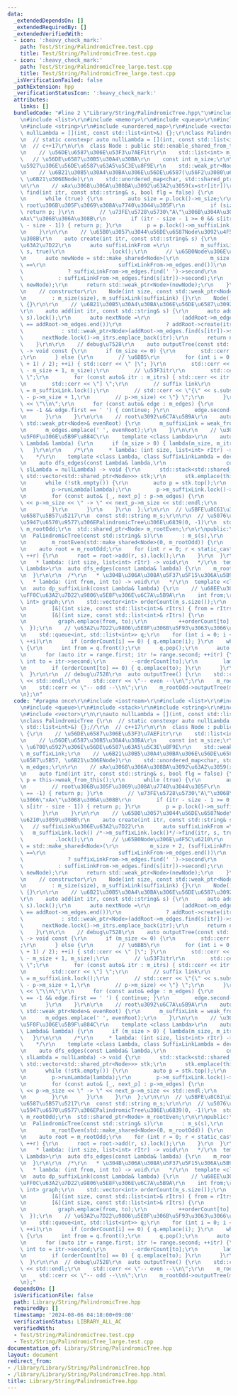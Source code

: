 ```yaml
---
data:
  _extendedDependsOn: []
  _extendedRequiredBy: []
  _extendedVerifiedWith:
  - icon: ':heavy_check_mark:'
    path: Test/String/PalindromicTree.test.cpp
    title: Test/String/PalindromicTree.test.cpp
  - icon: ':heavy_check_mark:'
    path: Test/String/PalindromicTree_large.test.cpp
    title: Test/String/PalindromicTree_large.test.cpp
  _isVerificationFailed: false
  _pathExtension: hpp
  _verificationStatusIcon: ':heavy_check_mark:'
  attributes:
    links: []
  bundledCode: "#line 2 \"Library/String/PalindromicTree.hpp\"\n#include <iostream>\r\
    \n#include <list>\r\n#include <memory>\r\n#include <queue>\r\n#include <stack>\r\
    \n#include <string>\r\n#include <unordered_map>\r\n#include <vector>\r\n\r\nauto\
    \ nullLambda = [](int, const std::list<int>&) {};\r\nclass PalindromicTree {\r\
    \n  // static constexpr auto nullLambda = [](int, const std::list<int>&) {};//\r\
    \n  // c++17\r\n\r\n  class Node : public std::enable_shared_from_this<Node> {\r\
    \n    // \u56DE\u6587\u306E\u53F3\u7AEFitr\r\n    std::list<int> m_itrs;\r\n \
    \   // \u56DE\u6587\u30B5\u30A4\u30BA\r\n    const int m_size;\r\n\r\n    // \u6700\
    \u5927\u306E\u56DE\u6587\u63A5\u5C3E\u8F9E\r\n    std::weak_ptr<Node> m_suffixLink;\r\
    \n    // \u6B21\u30B5\u30A4\u30BA\u306E\u56DE\u6587(\u56F2\u3080\u6587\u5B57,\
    \ \u6B21\u306ENode)\r\n    std::unordered_map<char, std::shared_ptr<Node>> m_edges;\r\
    \n\r\n    // xAx\u3068\u306A\u308BA\u3092\u63A2\u3059(x=str[itr])\r\n    auto\
    \ find(int itr, const std::string& s, bool flg = false) {\r\n      auto p = this->weak_from_this();\r\
    \n      while (true) {\r\n        auto size = p.lock()->m_size;\r\n        //\
    \ root\u306B\u305F\u3069\u308A\u7740\u3044\u305F\r\n        if (size == -1) {\
    \ return p; }\r\n        // \u73FE\u5728\u5730\"A\"\u306B\u304A\u3044\u3066\"\
    xAx\"\u3068\u306A\u308B\r\n        if (itr - size - 1 >= 0 && s[itr] == s[itr\
    \ - size - 1]) { return p; }\r\n        p = p.lock()->m_suffixLink;\r\n      }\r\
    \n    }\r\n\r\n    // \u65B0\u3057\u3044\u56DE\u6587Node\u3092\u4F5C\u6210\u3059\
    \u308B\r\n    auto create(int itr, const std::string& s) {\r\n      // suffixLink\u306E\
    \u63A2\u7D22\r\n      auto suffixLinkFrom =\r\n          m_suffixLink.lock() /*->m_suffixLink.lock()*/->find(itr,\
    \ s, true)\r\n              .lock();\r\n      // \u65B0Node\u306E\u4F5C\u6210\r\
    \n      auto newNode = std::make_shared<Node>(\r\n          m_size + 2, (suffixLinkFrom->m_edges.find(s[itr])\
    \ ==\r\n                       suffixLinkFrom->m_edges.end())\r\n            \
    \              ? suffixLinkFrom->m_edges.find(' ')->second\r\n               \
    \           : suffixLinkFrom->m_edges.find(s[itr])->second);\r\n      m_edges.emplace(s[itr],\
    \ newNode);\r\n      return std::weak_ptr<Node>(newNode);\r\n    }\r\n\r\n  public:\r\
    \n    // constructor\r\n    Node(int size, const std::weak_ptr<Node>& suffixLink)\r\
    \n        : m_size(size), m_suffixLink(suffixLink) {}\r\n    Node() : m_size(-1)\
    \ {}\r\n\r\n    // \u6B21\u30B5\u30A4\u30BA\u306E\u56DE\u6587\u3092\u8FFD\u52A0\
    \r\n    auto add(int itr, const std::string& s) {\r\n      auto addRoot = find(itr,\
    \ s).lock();\r\n      auto nextNode =\r\n          (addRoot->m_edges.find(s[itr])\
    \ == addRoot->m_edges.end())\r\n              ? addRoot->create(itr, s)\r\n  \
    \            : std::weak_ptr<Node>(addRoot->m_edges.find(s[itr])->second);\r\n\
    \      nextNode.lock()->m_itrs.emplace_back(itr);\r\n      return nextNode;\r\n\
    \    }\r\n\r\n    // debug\u7528\r\n    auto outputTree(const std::string& s)\
    \ -> void const {\r\n      if (m_size <= 0) {\r\n        std::cerr << \"root\"\
    ;\r\n      } else {\r\n        // \u6BB5\r\n        for (int i = 0; (i < (m_size\
    \ + 1) / 2); ++i) { std::cerr << \" |\"; }\r\n        std::cerr << \"- \" << s.substr(*m_itrs.begin()\
    \ - m_size + 1, m_size);\r\n        // \u53F3itr\r\n        std::cerr << \" [\
    \ \";\r\n        for (const auto& itr : m_itrs) { std::cerr << itr << \" \"; }\r\
    \n        std::cerr << \"] \";\r\n        // suffix link\r\n        // auto p\
    \ = m_suffixLink.lock();\r\n        // std::cerr << \"{\" << s.substr(*p->m_itrs.begin()\
    \ - p->m_size + 1,\r\n        // p->m_size) << \"} \";\r\n      }\r\n      std::cerr\
    \ << \"\\n\";\r\n      for (const auto& edge : m_edges) {\r\n        if (m_size\
    \ == -1 && edge.first == ' ') { continue; }\r\n        edge.second->outputTree(s);\r\
    \n      }\r\n    }\r\n\r\n    // root\u3092\u6C7A\u5B9A\r\n    auto isOddRoot(const\
    \ std::weak_ptr<Node>& evenRoot) {\r\n      m_suffixLink = weak_from_this();\r\
    \n      m_edges.emplace(' ', evenRoot);\r\n    }\r\n\r\n    // \u30E9\u30E0\u30C0\
    \u5F0F\u306E\u5B9F\u884C\r\n    template <class Lambda>\r\n    auto runLambda(const\
    \ Lambda& lambda) {\r\n      if (m_size > 0) { lambda(m_size, m_itrs); }\r\n \
    \   }\r\n\r\n    /*\r\n     * lambda: (int size, list<int> rItr) -> void\r\n \
    \    */\r\n    template <class Lambda, class SuffixLinkLambda = decltype(nullLambda)>\r\
    \n    auto dfs_edges(const Lambda& lambda,\r\n                   const SuffixLinkLambda&\
    \ slLambda = nullLambda) -> void {\r\n      std::stack<std::shared_ptr<Node>,\
    \ std::vector<std::shared_ptr<Node>>> stk;\r\n      stk.emplace(this->weak_from_this().lock());\r\
    \n      while (!stk.empty()) {\r\n        auto p = stk.top();\r\n        stk.pop();\r\
    \n        p->runLambda(lambda);\r\n        p->m_suffixLink.lock()->runLambda(slLambda);\r\
    \n        for (const auto& [_, next_p] : p->m_edges) {\r\n          // std::cerr\
    \ << p->m_size << \" -> \" << next_p->m_size << std::endl;\r\n          stk.emplace(next_p);\r\
    \n        }\r\n      }\r\n    }\r\n  };\r\n\r\n  // \u5BFE\u8C61\u3068\u306A\u308B\
    \u6587\u5B57\u5217\r\n  const std::string m_s;\r\n\r\n  // \u5076\u6570\u9577\uFF0C\
    \u5947\u6570\u9577\u306EPalindromicTree\u306E\u6839(0, -1)\r\n  std::shared_ptr<Node>\
    \ m_rootOdd;\r\n  std::shared_ptr<Node> m_rootEven;\r\n\r\npublic:\r\n  // constructor\r\
    \n  PalindromicTree(const std::string& s)\r\n      : m_s(s),\r\n        m_rootOdd(std::make_shared<Node>()),\r\
    \n        m_rootEven(std::make_shared<Node>(0, m_rootOdd)) {\r\n    m_rootOdd->isOddRoot(m_rootEven);\r\
    \n    auto root = m_rootOdd;\r\n    for (int r = 0; r < static_cast<int>(s.size());\
    \ ++r) {\r\n      root = root->add(r, s).lock();\r\n    }\r\n  }\r\n\r\n  /*\r\
    \n   * lambda: (int size, list<int> rItr) -> void\r\n   */\r\n  template <class\
    \ Lambda>\r\n  auto dfs_edges(const Lambda& lambda) {\r\n    m_rootOdd->dfs_edges(lambda);\r\
    \n  }\r\n\r\n  /*\r\n   * \u304B\u306A\u308A\u5F37\u5F15\u306A\u5B9F\u88C5\r\n\
    \   * lambda: (int from, int to) -> void\r\n   */\r\n  template <class Lambda>\r\
    \n  auto dp_suffixLink(const Lambda& lambda) {\r\n    // \u68EE\u306E\u751F\u6210\
    \uFF0C\u63A2\u7D22\u9806\u5E8F\u306E\u6C7A\u5B9A\r\n    int from;\r\n    std::unordered_map<int,\
    \ int> graph;\r\n    std::vector<int> orderCount(m_s.size());\r\n    m_rootOdd->dfs_edges(\r\
    \n        [&](int size, const std::list<int>& rItrs) { from = rItrs.front(); },\r\
    \n        [&](int size, const std::list<int>& rItrs) {\r\n          int to = rItrs.front();\r\
    \n          graph.emplace(from, to);\r\n          ++orderCount[to];\r\n      \
    \  });\r\n    // \u63A2\u7D22\u9806\u5E8F\u306B\u5F93\u3063\u3066\u51E6\u7406\r\
    \n    std::queue<int, std::list<int>> q;\r\n    for (int i = 0; i < static_cast<int>(m_s.size());\
    \ ++i)\r\n      if (orderCount[i] == 0) { q.emplace(i); }\r\n    while (!q.empty())\
    \ {\r\n      int from = q.front();\r\n      q.pop();\r\n      auto range = graph.equal_range(from);\r\
    \n      for (auto itr = range.first; itr != range.second; ++itr) {\r\n       \
    \ int to = itr->second;\r\n        --orderCount[to];\r\n        lambda(from, to);\r\
    \n        if (orderCount[to] == 0) { q.emplace(to); }\r\n      }\r\n    }\r\n\
    \  }\r\n\r\n  // debug\u7528\r\n  auto outputTree() {\r\n    std::cerr << m_s\
    \ << std::endl;\r\n    std::cerr << \"-- even --\\n\";\r\n    m_rootEven->outputTree(m_s);\r\
    \n    std::cerr << \"-- odd --\\n\";\r\n    m_rootOdd->outputTree(m_s);\r\n  }\r\
    \n};\n"
  code: "#pragma once\r\n#include <iostream>\r\n#include <list>\r\n#include <memory>\r\
    \n#include <queue>\r\n#include <stack>\r\n#include <string>\r\n#include <unordered_map>\r\
    \n#include <vector>\r\n\r\nauto nullLambda = [](int, const std::list<int>&) {};\r\
    \nclass PalindromicTree {\r\n  // static constexpr auto nullLambda = [](int, const\
    \ std::list<int>&) {};//\r\n  // c++17\r\n\r\n  class Node : public std::enable_shared_from_this<Node>\
    \ {\r\n    // \u56DE\u6587\u306E\u53F3\u7AEFitr\r\n    std::list<int> m_itrs;\r\
    \n    // \u56DE\u6587\u30B5\u30A4\u30BA\r\n    const int m_size;\r\n\r\n    //\
    \ \u6700\u5927\u306E\u56DE\u6587\u63A5\u5C3E\u8F9E\r\n    std::weak_ptr<Node>\
    \ m_suffixLink;\r\n    // \u6B21\u30B5\u30A4\u30BA\u306E\u56DE\u6587(\u56F2\u3080\
    \u6587\u5B57, \u6B21\u306ENode)\r\n    std::unordered_map<char, std::shared_ptr<Node>>\
    \ m_edges;\r\n\r\n    // xAx\u3068\u306A\u308BA\u3092\u63A2\u3059(x=str[itr])\r\
    \n    auto find(int itr, const std::string& s, bool flg = false) {\r\n      auto\
    \ p = this->weak_from_this();\r\n      while (true) {\r\n        auto size = p.lock()->m_size;\r\
    \n        // root\u306B\u305F\u3069\u308A\u7740\u3044\u305F\r\n        if (size\
    \ == -1) { return p; }\r\n        // \u73FE\u5728\u5730\"A\"\u306B\u304A\u3044\
    \u3066\"xAx\"\u3068\u306A\u308B\r\n        if (itr - size - 1 >= 0 && s[itr] ==\
    \ s[itr - size - 1]) { return p; }\r\n        p = p.lock()->m_suffixLink;\r\n\
    \      }\r\n    }\r\n\r\n    // \u65B0\u3057\u3044\u56DE\u6587Node\u3092\u4F5C\
    \u6210\u3059\u308B\r\n    auto create(int itr, const std::string& s) {\r\n   \
    \   // suffixLink\u306E\u63A2\u7D22\r\n      auto suffixLinkFrom =\r\n       \
    \   m_suffixLink.lock() /*->m_suffixLink.lock()*/->find(itr, s, true)\r\n    \
    \          .lock();\r\n      // \u65B0Node\u306E\u4F5C\u6210\r\n      auto newNode\
    \ = std::make_shared<Node>(\r\n          m_size + 2, (suffixLinkFrom->m_edges.find(s[itr])\
    \ ==\r\n                       suffixLinkFrom->m_edges.end())\r\n            \
    \              ? suffixLinkFrom->m_edges.find(' ')->second\r\n               \
    \           : suffixLinkFrom->m_edges.find(s[itr])->second);\r\n      m_edges.emplace(s[itr],\
    \ newNode);\r\n      return std::weak_ptr<Node>(newNode);\r\n    }\r\n\r\n  public:\r\
    \n    // constructor\r\n    Node(int size, const std::weak_ptr<Node>& suffixLink)\r\
    \n        : m_size(size), m_suffixLink(suffixLink) {}\r\n    Node() : m_size(-1)\
    \ {}\r\n\r\n    // \u6B21\u30B5\u30A4\u30BA\u306E\u56DE\u6587\u3092\u8FFD\u52A0\
    \r\n    auto add(int itr, const std::string& s) {\r\n      auto addRoot = find(itr,\
    \ s).lock();\r\n      auto nextNode =\r\n          (addRoot->m_edges.find(s[itr])\
    \ == addRoot->m_edges.end())\r\n              ? addRoot->create(itr, s)\r\n  \
    \            : std::weak_ptr<Node>(addRoot->m_edges.find(s[itr])->second);\r\n\
    \      nextNode.lock()->m_itrs.emplace_back(itr);\r\n      return nextNode;\r\n\
    \    }\r\n\r\n    // debug\u7528\r\n    auto outputTree(const std::string& s)\
    \ -> void const {\r\n      if (m_size <= 0) {\r\n        std::cerr << \"root\"\
    ;\r\n      } else {\r\n        // \u6BB5\r\n        for (int i = 0; (i < (m_size\
    \ + 1) / 2); ++i) { std::cerr << \" |\"; }\r\n        std::cerr << \"- \" << s.substr(*m_itrs.begin()\
    \ - m_size + 1, m_size);\r\n        // \u53F3itr\r\n        std::cerr << \" [\
    \ \";\r\n        for (const auto& itr : m_itrs) { std::cerr << itr << \" \"; }\r\
    \n        std::cerr << \"] \";\r\n        // suffix link\r\n        // auto p\
    \ = m_suffixLink.lock();\r\n        // std::cerr << \"{\" << s.substr(*p->m_itrs.begin()\
    \ - p->m_size + 1,\r\n        // p->m_size) << \"} \";\r\n      }\r\n      std::cerr\
    \ << \"\\n\";\r\n      for (const auto& edge : m_edges) {\r\n        if (m_size\
    \ == -1 && edge.first == ' ') { continue; }\r\n        edge.second->outputTree(s);\r\
    \n      }\r\n    }\r\n\r\n    // root\u3092\u6C7A\u5B9A\r\n    auto isOddRoot(const\
    \ std::weak_ptr<Node>& evenRoot) {\r\n      m_suffixLink = weak_from_this();\r\
    \n      m_edges.emplace(' ', evenRoot);\r\n    }\r\n\r\n    // \u30E9\u30E0\u30C0\
    \u5F0F\u306E\u5B9F\u884C\r\n    template <class Lambda>\r\n    auto runLambda(const\
    \ Lambda& lambda) {\r\n      if (m_size > 0) { lambda(m_size, m_itrs); }\r\n \
    \   }\r\n\r\n    /*\r\n     * lambda: (int size, list<int> rItr) -> void\r\n \
    \    */\r\n    template <class Lambda, class SuffixLinkLambda = decltype(nullLambda)>\r\
    \n    auto dfs_edges(const Lambda& lambda,\r\n                   const SuffixLinkLambda&\
    \ slLambda = nullLambda) -> void {\r\n      std::stack<std::shared_ptr<Node>,\
    \ std::vector<std::shared_ptr<Node>>> stk;\r\n      stk.emplace(this->weak_from_this().lock());\r\
    \n      while (!stk.empty()) {\r\n        auto p = stk.top();\r\n        stk.pop();\r\
    \n        p->runLambda(lambda);\r\n        p->m_suffixLink.lock()->runLambda(slLambda);\r\
    \n        for (const auto& [_, next_p] : p->m_edges) {\r\n          // std::cerr\
    \ << p->m_size << \" -> \" << next_p->m_size << std::endl;\r\n          stk.emplace(next_p);\r\
    \n        }\r\n      }\r\n    }\r\n  };\r\n\r\n  // \u5BFE\u8C61\u3068\u306A\u308B\
    \u6587\u5B57\u5217\r\n  const std::string m_s;\r\n\r\n  // \u5076\u6570\u9577\uFF0C\
    \u5947\u6570\u9577\u306EPalindromicTree\u306E\u6839(0, -1)\r\n  std::shared_ptr<Node>\
    \ m_rootOdd;\r\n  std::shared_ptr<Node> m_rootEven;\r\n\r\npublic:\r\n  // constructor\r\
    \n  PalindromicTree(const std::string& s)\r\n      : m_s(s),\r\n        m_rootOdd(std::make_shared<Node>()),\r\
    \n        m_rootEven(std::make_shared<Node>(0, m_rootOdd)) {\r\n    m_rootOdd->isOddRoot(m_rootEven);\r\
    \n    auto root = m_rootOdd;\r\n    for (int r = 0; r < static_cast<int>(s.size());\
    \ ++r) {\r\n      root = root->add(r, s).lock();\r\n    }\r\n  }\r\n\r\n  /*\r\
    \n   * lambda: (int size, list<int> rItr) -> void\r\n   */\r\n  template <class\
    \ Lambda>\r\n  auto dfs_edges(const Lambda& lambda) {\r\n    m_rootOdd->dfs_edges(lambda);\r\
    \n  }\r\n\r\n  /*\r\n   * \u304B\u306A\u308A\u5F37\u5F15\u306A\u5B9F\u88C5\r\n\
    \   * lambda: (int from, int to) -> void\r\n   */\r\n  template <class Lambda>\r\
    \n  auto dp_suffixLink(const Lambda& lambda) {\r\n    // \u68EE\u306E\u751F\u6210\
    \uFF0C\u63A2\u7D22\u9806\u5E8F\u306E\u6C7A\u5B9A\r\n    int from;\r\n    std::unordered_map<int,\
    \ int> graph;\r\n    std::vector<int> orderCount(m_s.size());\r\n    m_rootOdd->dfs_edges(\r\
    \n        [&](int size, const std::list<int>& rItrs) { from = rItrs.front(); },\r\
    \n        [&](int size, const std::list<int>& rItrs) {\r\n          int to = rItrs.front();\r\
    \n          graph.emplace(from, to);\r\n          ++orderCount[to];\r\n      \
    \  });\r\n    // \u63A2\u7D22\u9806\u5E8F\u306B\u5F93\u3063\u3066\u51E6\u7406\r\
    \n    std::queue<int, std::list<int>> q;\r\n    for (int i = 0; i < static_cast<int>(m_s.size());\
    \ ++i)\r\n      if (orderCount[i] == 0) { q.emplace(i); }\r\n    while (!q.empty())\
    \ {\r\n      int from = q.front();\r\n      q.pop();\r\n      auto range = graph.equal_range(from);\r\
    \n      for (auto itr = range.first; itr != range.second; ++itr) {\r\n       \
    \ int to = itr->second;\r\n        --orderCount[to];\r\n        lambda(from, to);\r\
    \n        if (orderCount[to] == 0) { q.emplace(to); }\r\n      }\r\n    }\r\n\
    \  }\r\n\r\n  // debug\u7528\r\n  auto outputTree() {\r\n    std::cerr << m_s\
    \ << std::endl;\r\n    std::cerr << \"-- even --\\n\";\r\n    m_rootEven->outputTree(m_s);\r\
    \n    std::cerr << \"-- odd --\\n\";\r\n    m_rootOdd->outputTree(m_s);\r\n  }\r\
    \n};"
  dependsOn: []
  isVerificationFile: false
  path: Library/String/PalindromicTree.hpp
  requiredBy: []
  timestamp: '2024-08-06 04:18:00+09:00'
  verificationStatus: LIBRARY_ALL_AC
  verifiedWith:
  - Test/String/PalindromicTree.test.cpp
  - Test/String/PalindromicTree_large.test.cpp
documentation_of: Library/String/PalindromicTree.hpp
layout: document
redirect_from:
- /library/Library/String/PalindromicTree.hpp
- /library/Library/String/PalindromicTree.hpp.html
title: Library/String/PalindromicTree.hpp
---
```

